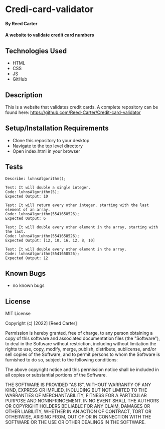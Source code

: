 # Credi-card-validator

#### By Reed Carter

#### A website to validate credit card numbers

## Technologies Used

* HTML
* CSS
* JS
* GitHub

## Description

This is a website that validates credit cards. A complete repository can be found here: https://github.com/Reed-Carter/Credit-card-validator

## Setup/Installation Requirements

* Clone this repository to your desktop
* Navigate to the top level directory
* Open index.html in your browser

## Tests
```
Describe: luhnsAlgorithm();

Test: It will double a single integer.
Code: luhnsAlgorithm(5);
Expected Output: 10

Test: It will return every other integer, starting with the last element of an array.
Code: luhnsAlgorithm(5541658526);
Expected Output: 6

Test: It will double every other element in the array, starting with the last.
Code: luhnsAlgorithm(5541658526);
Expected Output: [12, 10, 16, 12, 8, 10]

Test: It will double every other element in the array.
Code: luhnsAlgorithm(5541658526);
Expected Output: 12 
```




## Known Bugs

* no known bugs

## License

MIT License

Copyright (c) [2022] [Reed Carter]

Permission is hereby granted, free of charge, to any person obtaining a copy
of this software and associated documentation files (the "Software"), to deal
in the Software without restriction, including without limitation the rights
to use, copy, modify, merge, publish, distribute, sublicense, and/or sell
copies of the Software, and to permit persons to whom the Software is
furnished to do so, subject to the following conditions:

The above copyright notice and this permission notice shall be included in all
copies or substantial portions of the Software.

THE SOFTWARE IS PROVIDED "AS IS", WITHOUT WARRANTY OF ANY KIND, EXPRESS OR
IMPLIED, INCLUDING BUT NOT LIMITED TO THE WARRANTIES OF MERCHANTABILITY,
FITNESS FOR A PARTICULAR PURPOSE AND NONINFRINGEMENT. IN NO EVENT SHALL THE
AUTHORS OR COPYRIGHT HOLDERS BE LIABLE FOR ANY CLAIM, DAMAGES OR OTHER
LIABILITY, WHETHER IN AN ACTION OF CONTRACT, TORT OR OTHERWISE, ARISING FROM,
OUT OF OR IN CONNECTION WITH THE SOFTWARE OR THE USE OR OTHER DEALINGS IN THE
SOFTWARE.

